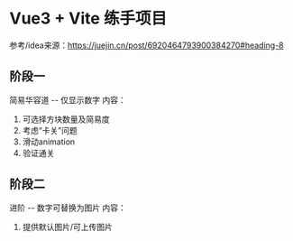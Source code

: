 # Vue3 + Vite 练手项目

参考/idea来源：https://juejin.cn/post/6920464793900384270#heading-8

## 阶段一

简易华容道
-- 仅显示数字
内容：

1. 可选择方块数量及简易度
2. 考虑“卡关”问题
3. 滑动animation
4. 验证通关

## 阶段二

进阶
-- 数字可替换为图片
内容：

1. 提供默认图片/可上传图片
